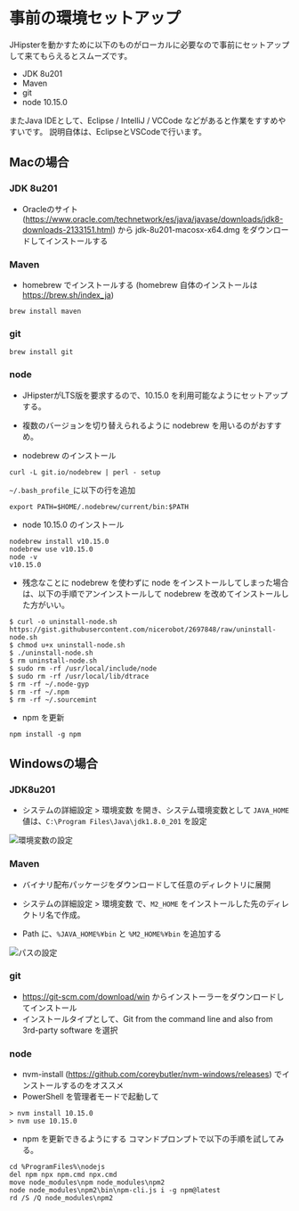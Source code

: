 # 事前の環境セットアップ
JHipsterを動かすために以下のものがローカルに必要なので事前にセットアップして来てもらえるとスムーズです。
 - JDK 8u201
 - Maven
 - git
 - node 10.15.0

またJava IDEとして、Eclipse / IntelliJ / VCCode などがあると作業をすすめやすいです。
説明自体は、EclipseとVSCodeで行います。

## Macの場合
### JDK 8u201
 - Oracleのサイト (https://www.oracle.com/technetwork/es/java/javase/downloads/jdk8-downloads-2133151.html) から jdk-8u201-macosx-x64.dmg をダウンロードしてインストールする

### Maven
 - homebrew でインストールする (homebrew 自体のインストールは https://brew.sh/index_ja)
```
brew install maven
```

### git
```
brew install git
```

### node
 - JHipsterがLTS版を要求するので、10.15.0 を利用可能なようにセットアップする。
 - 複数のバージョンを切り替えられるように nodebrew を用いるのがおすすめ。

 - nodebrew のインストール
```
curl -L git.io/nodebrew | perl - setup
```

```~/.bash_profile_```に以下の行を追加
```
export PATH=$HOME/.nodebrew/current/bin:$PATH
```

 - node 10.15.0 のインストール
```
nodebrew install v10.15.0
nodebrew use v10.15.0
node -v
v10.15.0
```

 - 残念なことに nodebrew を使わずに node をインストールしてしまった場合は、以下の手順でアンインストールして nodebrew を改めてインストールした方がいい。
 ```
$ curl -o uninstall-node.sh https://gist.githubusercontent.com/nicerobot/2697848/raw/uninstall-node.sh
$ chmod u+x uninstall-node.sh 
$ ./uninstall-node.sh 
$ rm uninstall-node.sh
$ sudo rm -rf /usr/local/include/node
$ sudo rm -rf /usr/local/lib/dtrace
$ rm -rf ~/.node-gyp
$ rm -rf ~/.npm
$ rm -rf ~/.sourcemint 
```

 - npm を更新
```
npm install -g npm
```

## Windowsの場合
### JDK8u201
 - システムの詳細設定 > 環境変数 を開き、システム環境変数として ```JAVA_HOME``` 値は、```C:\Program Files\Java\jdk1.8.0_201``` を設定

![環境変数の設定](assets/windows_env_system.png)

### Maven
 - バイナリ配布パッケージをダウンロードして任意のディレクトリに展開
 - システムの詳細設定 > 環境変数 で、```M2_HOME``` をインストールした先のディレクトリ名で作成。

 - Path に、```%JAVA_HOME%¥bin``` と ```%M2_HOME%¥bin``` を追加する

![パスの設定](assets/windows_env_path.png)

### git
 - https://git-scm.com/download/win からインストーラーをダウンロードしてインストール
 - インストールタイプとして、Git from the command line and also from 3rd-party software を選択

### node
 - nvm-install (https://github.com/coreybutler/nvm-windows/releases) でインストールするのをオススメ 
 - PowerShell を管理者モードで起動して
```
> nvm install 10.15.0
> nvm use 10.15.0
```

 - npm を更新できるようにする
  コマンドプロンプトで以下の手順を試してみる。
```
cd %ProgramFiles%\nodejs
del npm npx npm.cmd npx.cmd
move node_modules\npm node_modules\npm2
node node_modules\npm2\bin\npm-cli.js i -g npm@latest
rd /S /Q node_modules\npm2
```
